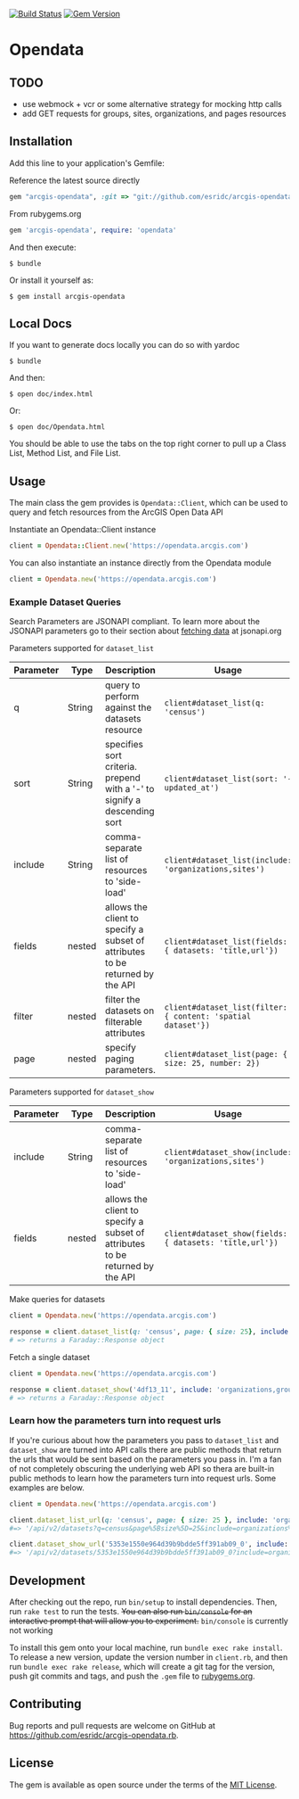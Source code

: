 [![Build Status](https://travis-ci.org/esridc/arcgis-opendata.rb.svg?branch=master)](https://travis-ci.org/esridc/arcgis-opendata.rb)
[![Gem Version](https://badge.fury.io/rb/arcgis-opendata.svg)](https://badge.fury.io/rb/arcgis-opendata)

# Opendata

## TODO

- use webmock + vcr or some alternative strategy for mocking http calls
- add GET requests for groups, sites, organizations, and pages resources

## Installation

Add this line to your application's Gemfile:

Reference the latest source directly
```ruby
gem "arcgis-opendata", :git => "git://github.com/esridc/arcgis-opendata.rb.git", require: 'opendata'
```

From rubygems.org
```ruby
gem 'arcgis-opendata', require: 'opendata'
```

And then execute:

    $ bundle

Or install it yourself as:

    $ gem install arcgis-opendata

## Local Docs

If you want to generate docs locally you can do so with yardoc

    $ bundle

And then:

    $ open doc/index.html

Or:

    $ open doc/Opendata.html


You should be able to use the tabs on the top right corner to pull up a Class List, Method List, and File List.

## Usage

The main class the gem provides is `Opendata::Client`, which can be used to query and fetch
resources from the ArcGIS Open Data API

Instantiate an Opendata::Client instance
```ruby
client = Opendata::Client.new('https://opendata.arcgis.com')
```

You can also instantiate an instance directly from the Opendata module
```ruby
client = Opendata.new('https://opendata.arcgis.com')
```

### Example Dataset Queries

Search Parameters are JSONAPI compliant. To learn more about the JSONAPI parameters go to their section
about [fetching data](http://jsonapi.org/format/#fetching) at jsonapi.org

Parameters supported for `dataset_list`

| Parameter | Type | Description | Usage |
| --------- | ---- | ----------- | ----- |
| q         | String | query to perform against the datasets resource | `client#dataset_list(q: 'census')` |
| sort      | String | specifies sort criteria. prepend with a '-' to signify a descending sort| `client#dataset_list(sort: '-updated_at')` |
| include   | String | comma-separate list of resources to 'side-load' | `client#dataset_list(include: 'organizations,sites')` |
| fields    | nested | allows the client to specify a subset of attributes to be returned by the API | `client#dataset_list(fields: { datasets: 'title,url'})` |
| filter    | nested | filter the datasets on filterable attributes | `client#dataset_list(filter: { content: 'spatial dataset'})` |
| page      | nested | specify paging parameters. | `client#dataset_list(page: { size: 25, number: 2})` |

Parameters supported for `dataset_show`

| Parameter | Type | Description | Usage |
| --------- | ---- | ----------- | ----- |
| include   | String | comma-separate list of resources to 'side-load' | `client#dataset_show(include: 'organizations,sites')` |
| fields    | nested | allows the client to specify a subset of attributes to be returned by the API | `client#dataset_show(fields: { datasets: 'title,url'})` |

Make queries for datasets

```ruby
client = Opendata.new('https://opendata.arcgis.com')

response = client.dataset_list(q: 'census', page: { size: 25}, include: 'organizations')
# => returns a Faraday::Response object

```

Fetch a single dataset

```ruby
client = Opendata.new('https://opendata.arcgis.com')

response = client.dataset_show('4df13_11', include: 'organizations,groups')
# => returns a Faraday::Response object
```

### Learn how the parameters turn into request urls

If you're curious about how the parameters you pass to `dataset_list` and `dataset_show` are turned into API calls there are public methods that return the urls that 
would be sent based on the parameters you pass in. I'm a fan of not completely obscuring the underlying web API so thera are built-in public methods to learn how
the parameters turn into request urls. Some examples are below.

```ruby
client = Opendata.new('https://opendata.arcgis.com')

client.dataset_list_url(q: 'census', page: { size: 25 }, include: 'organizations,sites', sort: '-updated_at')
#=> '/api/v2/datasets?q=census&page%5Bsize%5D=25&include=organizations%2Csites&sort=-updated_at'

client.dataset_show_url('5353e1550e964d39b9bdde5ff391ab09_0', include: 'organizations')
#=> '/api/v2/datasets/5353e1550e964d39b9bdde5ff391ab09_0?include=organizations'
```

## Development

After checking out the repo, run `bin/setup` to install dependencies. Then, run `rake test` to run the tests. ~~You can also run `bin/console` for an interactive prompt that will allow you to experiment.~~ `bin/console` is currently not working

To install this gem onto your local machine, run `bundle exec rake install`. To release a new version, update the version number in `client.rb`, and then run `bundle exec rake release`, which will create a git tag for the version, push git commits and tags, and push the `.gem` file to [rubygems.org](https://rubygems.org).

## Contributing

Bug reports and pull requests are welcome on GitHub at https://github.com/esridc/arcgis-opendata.rb.


## License

The gem is available as open source under the terms of the [MIT License](http://opensource.org/licenses/MIT).


